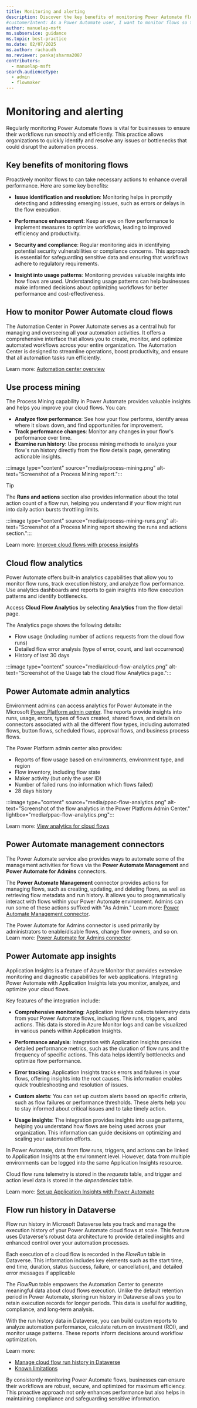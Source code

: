 ```yaml
---
title: Monitoring and alerting
description: Discover the key benefits of monitoring Power Automate flows, including issue resolution, performance enhancement, and security compliance.
#customerIntent: As a Power Automate user, I want to monitor flows so that I can ensure workflows run smoothly and efficiently.
author: manuelap-msft
ms.subservice: guidance
ms.topic: best-practice
ms.date: 02/07/2025
ms.author: rachaudh
ms.reviewer: pankajsharma2087
contributors:
  - manuelap-msft
search.audienceType:
  - admin
  - flowmaker
---
```


# Monitoring and alerting

Regularly monitoring Power Automate flows is vital for businesses to ensure their workflows run smoothly and efficiently. This practice allows organizations to quickly identify and resolve any issues or bottlenecks that could disrupt the automation process. 

## Key benefits of monitoring flows

Proactively monitor flows to can take necessary actions to enhance overall performance. Here are some key benefits:

- **Issue identification and resolution**: Monitoring helps in promptly detecting and addressing emerging issues, such as errors or delays in the flow execution. 

- **Performance enhancement**: Keep an eye on flow performance to implement measures to optimize workflows, leading to improved efficiency and productivity.

- **Security and compliance**: Regular monitoring aids in identifying potential security vulnerabilities or compliance concerns. This approach is essential for safeguarding sensitive data and ensuring that workflows adhere to regulatory requirements.

- **Insight into usage patterns**: Monitoring provides valuable insights into how flows are used. Understanding usage patterns can help businesses make informed decisions about optimizing workflows for better performance and cost-effectiveness.

## How to monitor Power Automate cloud flows

The Automation Center in Power Automate serves as a central hub for managing and overseeing all your automation activities. It offers a comprehensive interface that allows you to create, monitor, and optimize automated workflows across your entire organization. The Automation Center is designed to streamline operations, boost productivity, and ensure that all automation tasks run efficiently.

Learn more: [Automation center overview](/power-automate/automation-center-overview)

## Use process mining

The Process Mining capability in Power Automate provides valuable insights and helps you improve your cloud flows. You can:

- **Analyze flow performance**: See how your flow performs, identify areas where it slows down, and find opportunities for improvement.
- **Track performance changes**: Monitor any changes in your flow's performance over time.
- **Examine run history**: Use process mining methods to analyze your flow's run history directly from the flow details page, generating actionable insights.

:::image type="content" source="media/process-mining.png" alt-text="Screenshot of a Process Mining report.":::

> [!TIP]
> The **Runs and actions** section also provides information about the total action count of a flow run, helping you understand if your flow might run into daily action bursts throttling limits.

:::image type="content" source="media/process-mining-runs.png" alt-text="Screenshot of a Process Mining report showing the runs and actions section.":::

Learn more: [Improve cloud flows with process insights](/power-automate/process-mining-cloud-flow-process-insights)

## Cloud flow analytics

Power Automate offers built-in analytics capabilities that allow you to monitor flow runs, track execution history, and analyze flow performance. Use analytics dashboards and reports to gain insights into flow execution patterns and identify bottlenecks. 

Access **Cloud Flow Analytics** by selecting **Analytics** from the flow detail page.

The Analytics page shows the following details: 

- Flow usage (including number of actions requests from the cloud flow runs)
- Detailed flow error analysis (type of error, count, and last occurrence)
- History of last 30 days

:::image type="content" source="media/cloud-flow-analytics.png" alt-text="Screenshot of the Usage tab the cloud flow Analytics page.":::

## Power Automate admin analytics

Environment admins can access analytics for Power Automate in the Microsoft [Power Platform admin center](https://admin.powerplatform.microsoft.com/analytics/flow). The reports provide insights into runs, usage, errors, types of flows created, shared flows, and details on connectors associated with all the different flow types, including automated flows, button flows, scheduled flows, approval flows, and business process flows. 

The Power Platform admin center also provides:

- Reports of flow usage based on environments, environment type, and region
- Flow inventory, including flow state
- Maker activity (but only the user ID)
- Number of failed runs (no information which flows failed)
- 28 days history

:::image type="content" source="media/ppac-flow-analytics.png" alt-text="Screenshot of the flow analytics in the Power Platform Admin Center." lightbox="media/ppac-flow-analytics.png":::

Learn more: [View analytics for cloud flows](/power-platform/admin/analytics-flow)

## Power Automate management connectors

The Power Automate service also provides ways to automate some of the management activities for flows via the **Power Automate Management** and **Power Automate for Admins** connectors.

The **Power Automate Management** connector provides actions for managing flows, such as creating, updating, and deleting flows, as well as retrieving flow metadata and run history. It allows you to programmatically interact with flows within your Power Automate environment. Admins can run some of these actions suffixed with "As Admin." Learn more: [Power Automate Management connector](/connectors/flowmanagement/).

The Power Automate for Admins connector is used primarily by administrators to enable/disable flows, change flow owners, and so on. Learn more: [Power Automate for Admins connector](/connectors/microsoftflowforadmins/).

## Power Automate app insights

Application Insights is a feature of Azure Monitor that provides extensive monitoring and diagnostic capabilities for web applications. Integrating Power Automate with Application Insights lets you monitor, analyze, and optimize your cloud flows.

Key features of the integration include:

- **Comprehensive monitoring**: Application Insights collects telemetry data from your Power Automate flows, including flow runs, triggers, and actions. This data is stored in Azure Monitor logs and can be visualized in various panels within Application Insights.

- **Performance analysis**: Integration with Application Insights provides detailed performance metrics, such as the duration of flow runs and the frequency of specific actions. This data helps identify bottlenecks and optimize flow performance.

- **Error tracking**: Application Insights tracks errors and failures in your flows, offering insights into the root causes. This information enables quick troubleshooting and resolution of issues.

- **Custom alerts**: You can set up custom alerts based on specific criteria, such as flow failures or performance thresholds. These alerts help you to stay informed about critical issues and to take timely action.

- **Usage insights**: The integration provides insights into usage patterns, helping you understand how flows are being used across your organization. This information can guide decisions on optimizing and scaling your automation efforts.

In Power Automate, data from flow runs, triggers, and actions can be linked to Application Insights at the environment level. However, data from multiple environments can be logged into the same Application Insights resource.

Cloud flow runs telemetry is stored in the *requests* table, and trigger and action level data is stored in the *dependencies* table.

Learn more: [Set up Application Insights with Power Automate](/power-platform/admin/app-insights-cloud-flow) 

## Flow run history in Dataverse

Flow run history in Microsoft Dataverse lets you track and manage the execution history of your Power Automate cloud flows at scale. This feature uses Dataverse's robust data architecture to provide detailed insights and enhanced control over your automation processes.

Each execution of a cloud flow is recorded in the *FlowRun* table in Dataverse. This information includes key elements such as the start time, end time, duration, status (success, failure, or cancellation), and detailed error messages if applicable  

The *FlowRun* table empowers the Automation Center to generate meaningful data about cloud flows execution. Unlike the default retention period in Power Automate, storing run history in Dataverse allows you to retain execution records for longer periods. This data is useful for auditing, compliance, and long-term analysis.

With the run history data in Dataverse, you can build custom reports to analyze automation performance, calculate return on investment (ROI), and monitor usage patterns. These reports inform decisions around workflow optimization. 

Learn more:
- [Manage cloud flow run history in Dataverse](/power-automate/dataverse/cloud-flow-run-metadata)
- [Known limitations](/power-automate/dataverse/cloud-flow-run-metadata#known-limitations)

By consistently monitoring Power Automate flows, businesses can ensure their workflows are robust, secure, and optimized for maximum efficiency. This proactive approach not only enhances performance but also helps in maintaining compliance and safeguarding sensitive information.
